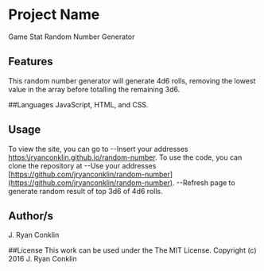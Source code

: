 # Project Name
Game Stat Random Number Generator

## Features
This random number generator will generate 4d6 rolls, removing the lowest value in the array before totalling the remaining 3d6.

##Languages
JavaScript, HTML, and CSS.

## Usage
To view the site, you can go to --Insert your addresses [https:\\jryanconklin.github.io/random-number](https:\\jryanconklin.github.io.random-number).
To use the code, you can clone the repository at --Use your addresses [https://github.com/jryanconklin/random-number](https://github.com/jryanconklin/random-number).
--Refresh page to generate random result of top 3d6 of 4d6 rolls.

## Author/s
J. Ryan Conklin

##License
This work can be used under the The MIT License.
Copyright (c) 2016 J. Ryan Conklin
